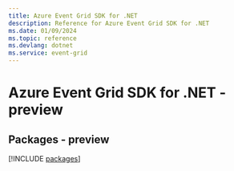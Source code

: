 ```yaml
---
title: Azure Event Grid SDK for .NET
description: Reference for Azure Event Grid SDK for .NET
ms.date: 01/09/2024
ms.topic: reference
ms.devlang: dotnet
ms.service: event-grid
---
```

# Azure Event Grid SDK for .NET - preview
## Packages - preview
[!INCLUDE [packages](event-grid-index.md)]